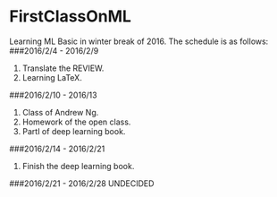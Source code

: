 # FirstClassOnML
Learning ML Basic in winter break of 2016.
The schedule is as follows:
###2016/2/4 - 2016/2/9 
  1. Translate the REVIEW.
  2. Learning LaTeX.

###2016/2/10 - 2016/13
  1. Class of Andrew Ng.
  2. Homework of the open class.
  3. PartⅠ of deep learning  book.

###2016/2/14 - 2016/2/21
  1. Finish the deep learning book.

###2016/2/21 - 2016/2/28
  UNDECIDED
 
